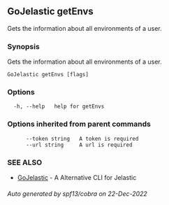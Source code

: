 ## GoJelastic getEnvs

Gets the information about all environments of a user.

### Synopsis

Gets the information about all environments of a user.

```
GoJelastic getEnvs [flags]
```

### Options

```
  -h, --help   help for getEnvs
```

### Options inherited from parent commands

```
      --token string   A token is required
      --url string     A url is required
```

### SEE ALSO

* [GoJelastic](../index.md)	 - A Alternative CLI for Jelastic

###### Auto generated by spf13/cobra on 22-Dec-2022
